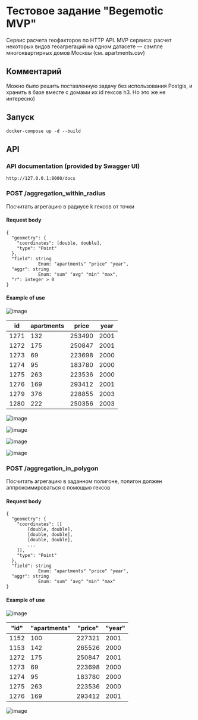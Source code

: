 # Тестовое задание "Begemotic MVP"

Cервис расчета геофакторов по HTTP API. MVP сервиса: расчет некоторых видов геоагрегаций на одном датасете —
сэмпле многоквартирных домов Москвы (см. apartments.csv)

## Комментарий

Можно было решить поставленную задачу без использования Postgis, и хранить в базе вместе с домами их id гексов h3. Но это же не интересно)

## Запуск

```docker-compose up -d --build```

## API

### API documentation (provided by Swagger UI)

```http://127.0.0.1:8000/docs```

### POST /aggregation_within_radius

Посчитать агрегацию в радиусе k гексов от точки

#### Request body

```
{
  "geometry": {
    "coordinates": [double, double],
    "type": "Point"
  },
  "field": string
            Enum: "apartments" "price" "year",
  "aggr": string
            Enum: "sum" "avg" "min" "max",
  "r": integer > 0
}
```

#### Example of use

![image](docs/map1.png)

| id   | apartments | price  | year |
|------|------------|--------|------|
| 1271 | 132        | 253490 | 2001 |
| 1272 | 175        | 250847 | 2001 |
| 1273 | 69         | 223698 | 2000 |
| 1274 | 95         | 183780 | 2000 |
| 1275 | 263        | 223536 | 2000 |
| 1276 | 169        | 293412 | 2001 |
| 1279 | 376        | 228855 | 2003 |
| 1280 | 222        | 250356 | 2003 |

![image](docs/sum1.png)

![image](docs/avg1.png)

![image](docs/min1.png)

![image](docs/max1.png)

### POST /aggregation_in_polygon

Посчитать агрегацию в заданном полигоне, полигон должен аппроксимироваться с помощью гексов

#### Request body

```
{
  "geometry": {
    "coordinates": [[
        [double, double],
        [double, double],
        [double, double],
        ...
    ]],
    "type": "Point"
  },
  "field": string
            Enum: "apartments" "price" "year",
  "aggr": string
            Enum: "sum" "avg" "min" "max"
}
```

#### Example of use

![image](docs/map2.png)

| "id" | "apartments" | "price" | "year" |
|------|--------------|---------|--------|
| 1152 | 100          | 227321  | 2001   |
| 1153 | 142          | 265526  | 2000   |
| 1272 | 175          | 250847  | 2001   |
| 1273 | 69           | 223698  | 2000   |
| 1274 | 95           | 183780  | 2000   |
| 1275 | 263          | 223536  | 2000   |
| 1276 | 169          | 293412  | 2001   |

![image](docs/avg2.png)
